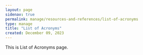 ```yaml
---
layout: page
sidenav: true
permalink: manage/resources-and-references/list-of-acronyms
type: manage
title: "List of Acronyms"
created: December 09, 2023
---
```


This is List of Acronyms page.




